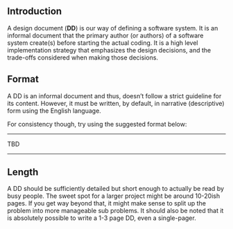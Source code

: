 ## Introduction

A design document (**DD**) is our way of defining a software system. It is an informal document that the primary author (or authors) of a software system create(s) before starting the actual coding. It is a high level implementation strategy that emphasizes the design decisions, and the trade-offs considered when making those decisions.

## Format

A DD is an informal document and thus, doesn’t follow a strict guideline for its content. However, it must be written, by default, in narrative (descriptive) form using the English language.

For consistency though, try using the suggested format below:

---

TBD

---

## Length

A DD should be sufficiently detailed but short enough to actually be read by busy people. The sweet spot for a larger project might be around 10-20ish pages. If you get way beyond that, it might make sense to split up the problem into more manageable sub problems. It should also be noted that it is absolutely possible to write a 1-3 page DD, even a single-pager.
